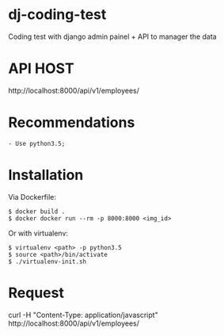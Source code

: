 # dj-coding-test
Coding test with django admin painel + API to manager the data

# API HOST

http://localhost:8000/api/v1/employees/

# Recommendations

    - Use python3.5;
    
# Installation

Via Dockerfile:

    $ docker build .
    $ docker docker run --rm -p 8000:8000 <img_id>
    
Or with virtualenv:

    $ virtualenv <path> -p python3.5
    $ source <path>/bin/activate
    $ ./virtualenv-init.sh

# Request

curl -H "Content-Type: application/javascript" http://localhost:8000/api/v1/employees/
